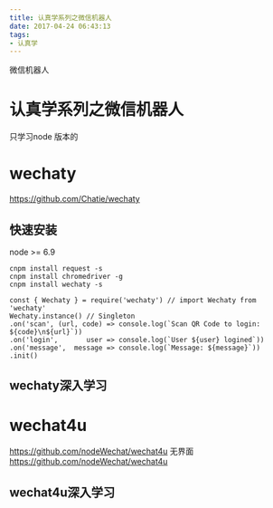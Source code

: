 ```yaml
---
title: 认真学系列之微信机器人
date: 2017-04-24 06:43:13
tags: 
- 认真学
---
```


微信机器人
<!--more-->

# 认真学系列之微信机器人
只学习node 版本的
# wechaty
<https://github.com/Chatie/wechaty>
## 快速安装
node >= 6.9
```shell
cnpm install request -s
cnpm install chromedriver -g
cnpm install wechaty -s
```

```node
const { Wechaty } = require('wechaty') // import Wechaty from 'wechaty'
Wechaty.instance() // Singleton
.on('scan', (url, code) => console.log(`Scan QR Code to login: ${code}\n${url}`))
.on('login',       user => console.log(`User ${user} logined`))
.on('message',  message => console.log(`Message: ${message}`))
.init()
```
## wechaty深入学习


# wechat4u
<https://github.com/nodeWechat/wechat4u>
无界面
https://github.com/nodeWechat/wechat4u

## wechat4u深入学习




